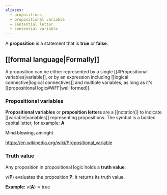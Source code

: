 ```yaml
---
aliases:
  - propositions
  - propositional variable
  - sentential letter
  - sentential variable
---
```

A **proposition** is a statement that is **true** or **false**.

## [[formal language|Formally]]

A proposition can be either represented by a single [[#Propositional variables|variable]], or by an expression including [[logical connective|logical connectives]] and multiple variables, as long as it's [[propositional logic#WFF|well formed]].

### Propositional variables

**Propositional variables** or **proposition letters** are a [[notation]] to indicate [[variable|variables]] representing propositions.
The symbol is a bolded capital letter, for example:
$\mathbf{A}$

~~Mind blowing, amiright~~

https://en.wikipedia.org/wiki/Propositional_variable

### Truth value

Any proposition in propositional logic holds a **truth value**.

${ v(\mathbf{P}) }$ evaluates the proposition ${ \mathbf{P} }$: it returns its truth value.

**Example:**
${ v(\mathbf{A}) = \text{true} }$